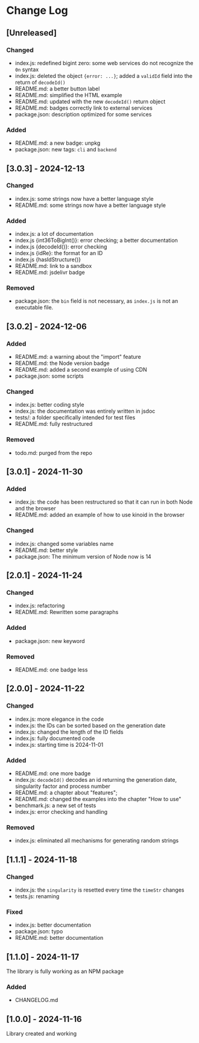 # Change Log

<!--
## [Unreleased] | [major.minor.patch] - yyyy-mm-dd
### Added | Fixed | Changed | Removed | Deprecated | Security
- filename {section}: description

https://gist.github.com/ThornDuke/64da76cd4a56b16492d5101691f6108f
-->

## [Unreleased]

### Changed

- index.js: redefined bigint zero: some web services do not recognize the `0n` syntax
- index.js: deleted the object `{error: ...}`; added a `validId` field into the return of
  `decodeId()`
- README.md: a better button label
- README.md: simplified the HTML example
- README.md: updated with the new `decodeId()` return object
- README.md: badges correctly link to external services
- package.json: description optimized for some services

### Added

- README.md: a new badge: unpkg
- package.json: new tags: `cli` and `backend`

## [3.0.3] - 2024-12-13

### Changed

- index.js: some strings now have a better language style
- README.md: some strings now have a better language style

### Added

- index.js: a lot of documentation
- index.js {int36ToBigInt()}: error checking; a better documentation
- index.js {decodeId()}: error checking
- index.js {idRe}: the format for an ID
- index.js {hasIdStructure()}
- README.md: link to a sandbox
- README.md: jsdelivr badge

### Removed

- package.json: the `bin` field is not necessary, as `index.js` is not an executable file.

## [3.0.2] - 2024-12-06

### Added

- README.md: a warning about the "import" feature
- README.md: the Node version badge
- README.md: added a second example of using CDN
- package.json: some scripts

### Changed

- index.js: better coding style
- index.js: the documentation was entirely written in jsdoc
- tests/: a folder specifically intended for test files
- README.md: fully restructured

### Removed

- todo.md: purged from the repo

## [3.0.1] - 2024-11-30

### Added

- index.js: the code has been restructured so that it can run in both Node and the browser
- README.md: added an example of how to use kinoid in the browser

### Changed

- index.js: changed some variables name
- README.md: better style
- package.json: The minimum version of Node now is 14

## [2.0.1] - 2024-11-24

### Changed

- index.js: refactoring
- README.md: Rewritten some paragraphs

### Added

- package.json: new keyword

### Removed

- README.md: one badge less

## [2.0.0] - 2024-11-22

### Changed

- index.js: more elegance in the code
- index.js: the IDs can be sorted based on the generation date
- index.js: changed the length of the ID fields
- index.js: fully documented code
- index.js: starting time is 2024-11-01

### Added

- README.md: one more badge
- index.js: `decodeId()` decodes an id returning the generation date, singularity factor and process
  number
- README.md: a chapter about "features";
- README.md: changed the examples into the chapter "How to use"
- benchmark.js: a new set of tests
- index.js: error checking and handling

### Removed

- index.js: eliminated all mechanisms for generating random strings

## [1.1.1] - 2024-11-18

### Changed

- index.js: the `singularity` is resetted every time the `timeStr` changes
- tests.js: renaming

### Fixed

- index.js: better documentation
- package.json: typo
- README.md: better documentation

## [1.1.0] - 2024-11-17

The library is fully working as an NPM package

### Added

- CHANGELOG.md

## [1.0.0] - 2024-11-16

Library created and working
